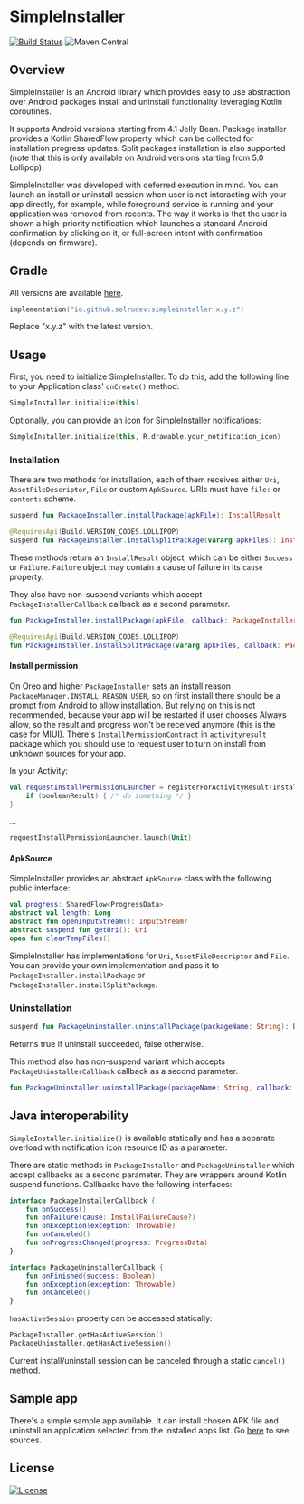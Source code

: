 # SimpleInstaller
[![Build Status](https://github.com/solrudev/SimpleInstaller/workflows/Publish/badge.svg)](https://github.com/solrudev/SimpleInstaller/actions?query=workflow%3A%22Publish%22)
![Maven Central](https://img.shields.io/maven-central/v/io.github.solrudev/simpleinstaller.svg)

## Overview
SimpleInstaller is an Android library which provides easy to use abstraction over Android packages install and uninstall functionality leveraging Kotlin coroutines.

It supports Android versions starting from 4.1 Jelly Bean. Package installer provides a Kotlin SharedFlow property which can be collected for installation progress updates. Split packages installation is also supported (note that this is only available on Android versions starting from 5.0 Lollipop).

SimpleInstaller was developed with deferred execution in mind. You can launch an install or uninstall session when user is not interacting with your app directly, for example, while foreground service is running and your application was removed from recents. The way it works is that the user is shown a high-priority notification which launches a standard Android confirmation by clicking on it, or full-screen intent with confirmation (depends on firmware).

## Gradle
All versions are available [here](https://s01.oss.sonatype.org/#nexus-search;gav~io.github.solrudev~simpleinstaller~~~).
```kotlin
implementation("io.github.solrudev:simpleinstaller:x.y.z")
```
Replace "x.y.z" with the latest version.

## Usage
First, you need to initialize SimpleInstaller. To do this, add the following line to your Application class' `onCreate()` method:
```kotlin
SimpleInstaller.initialize(this)
```
Optionally, you can provide an icon for SimpleInstaller notifications:
```kotlin
SimpleInstaller.initialize(this, R.drawable.your_notification_icon)
```

### Installation
There are two methods for installation, each of them receives either `Uri`, `AssetFileDescriptor`, `File` or custom `ApkSource`. URIs must have `file:` or `content:` scheme.
```kotlin
suspend fun PackageInstaller.installPackage(apkFile): InstallResult
```
```kotlin
@RequiresApi(Build.VERSION_CODES.LOLLIPOP)
suspend fun PackageInstaller.installSplitPackage(vararg apkFiles): InstallResult
```
These methods return an `InstallResult` object, which can be either `Success` or `Failure`. `Failure` object may contain a cause of failure in its `cause` property.

They also have non-suspend variants which accept `PackageInstallerCallback` callback as a second parameter.
```kotlin
fun PackageInstaller.installPackage(apkFile, callback: PackageInstallerCallback)
```
```kotlin
@RequiresApi(Build.VERSION_CODES.LOLLIPOP)
fun PackageInstaller.installSplitPackage(vararg apkFiles, callback: PackageInstallerCallback)
```

#### Install permission
On Oreo and higher `PackageInstaller` sets an install reason `PackageManager.INSTALL_REASON_USER`, so on first install there should be a prompt from Android to allow installation. But relying on this is not recommended, because your app will be restarted if user chooses Always allow, so the result and progress won't be received anymore (this is the case for MIUI). There's `InstallPermissionContract` in `activityresult` package which you should use to request user to turn on install from unknown sources for your app.

In your Activity:
```kotlin
val requestInstallPermissionLauncher = registerForActivityResult(InstallPermissionContract()) { booleanResult ->
    if (booleanResult) { /* do something */ }
}
```
...
```kotlin
requestInstallPermissionLauncher.launch(Unit)
```

#### ApkSource
SimpleInstaller provides an abstract `ApkSource` class with the following public interface:
```kotlin
val progress: SharedFlow<ProgressData>
abstract val length: Long
abstract fun openInputStream(): InputStream?
abstract suspend fun getUri(): Uri
open fun clearTempFiles()
```
SimpleInstaller has implementations for `Uri`, `AssetFileDescriptor` and `File`. You can provide your own implementation and pass it to `PackageInstaller.installPackage` or `PackageInstaller.installSplitPackage`.

### Uninstallation
```kotlin
suspend fun PackageUninstaller.uninstallPackage(packageName: String): Boolean
```
Returns true if uninstall succeeded, false otherwise.

This method also has non-suspend variant which accepts `PackageUninstallerCallback` callback as a second parameter.
```kotlin
fun PackageUninstaller.uninstallPackage(packageName: String, callback: PackageUninstallerCallback)
```

## Java interoperability
`SimpleInstaller.initialize()` is available statically and has a separate overload with notification icon resource ID as a parameter.

There are static methods in `PackageInstaller` and `PackageUninstaller` which accept callbacks as a second parameter. They are wrappers around Kotlin suspend functions. Callbacks have the following interfaces:
```kotlin
interface PackageInstallerCallback {
    fun onSuccess()
    fun onFailure(cause: InstallFailureCause?)
    fun onException(exception: Throwable)
    fun onCanceled()
    fun onProgressChanged(progress: ProgressData)
}
```
```kotlin
interface PackageUninstallerCallback {
    fun onFinished(success: Boolean)
    fun onException(exception: Throwable)
    fun onCanceled()
}
```
`hasActiveSession` property can be accessed statically:
```kotlin
PackageInstaller.getHasActiveSession()
PackageUninstaller.getHasActiveSession()
```
Current install/uninstall session can be canceled through a static `cancel()` method.

## Sample app
There's a simple sample app available. It can install chosen APK file and uninstall an application selected from the installed apps list. Go [here](https://github.com/solrudev/SimpleInstaller/tree/master/sampleapp) to see sources.

## License
[![License](https://img.shields.io/badge/License-Apache_2.0-blue.svg)](https://github.com/solrudev/SimpleInstaller/blob/master/LICENSE)